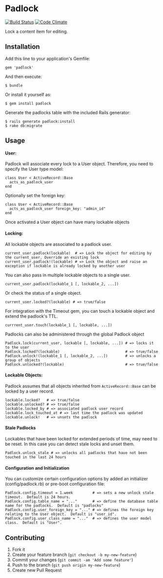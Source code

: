 # Padlock

[![Build Status](https://travis-ci.org/CodingZeal/padlock.png?branch=master)](https://travis-ci.org/CodingZeal/padlock) [![Code Climate](https://codeclimate.com/github/CodingZeal/padlock.png)](https://codeclimate.com/github/CodingZeal/padlock)

Lock a content item for editing.

## Installation

Add this line to your application's Gemfile:

    gem 'padlock'

And then execute:

    $ bundle

Or install it yourself as:

    $ gem install padlock

Generate the padlocks table with the included Rails generator:

    $ rails generate padlock:install
    $ rake db:migrate

## Usage

#### User:

Padlock will associate every lock to a User object.  Therefore, you need
to specify the User type model:

    class User < ActiveRecord::Base
      acts_as_padlock_user
    end

Optionally set the foreign key:

    class User < ActiveRecord::Base
      acts_as_padlock_user foreign_key: "admin_id"
    end

Once activated a User object can have many lockable objects

#### Locking:

All lockable objects are associated to a padlock user.

    current_user.padlock(lockable)  # => Lock the object for editing by the current_user. Override an existing lock
    current_user.padlock!(lockable) # => Lock the object and raise an exception if lockable is already locked by another user

You can also pass in multiple lockable objects to a single user.

    current_user.padlock(lockable_1 [, lockable_2, ...])

Or check the status of a single object.

    current_user.locked?(lockable) # => true/false

For integration with the Timeout gem, you can touch a lockable object and extend the padlock's TTL.

    currrent_user.touch(lockable_1 [, lockable, ...])

Padlocks can also be administered through the global Padlock object

    Padlock.lock(current_user, lockable [, lockable, ...]) # => locks it to the user
    Padlock.locked?(lockable)                              # => true/false
    Padlock.unlock!(lockable_1 [, lockable_2, ...])        # => unlocks a group of objects
    Padlock.unlocked?(lockable)                            # => true/false

#### Lockable Objects:

Padlock assumes that all objects inherited from `ActiveRecord::Base` can be locked by a user record.

    lockable.locked?   # => true/false
    lockable.unlocked? # => true/false
    lockable.locked_by # => associated padlock user record
    lockable.lock_touched_at # => last time the padlock was updated
    lockable.unlock!   # => unsets the padlock

#### Stale Padlocks

Lockables that have been locked for extended periods of time, may need to be reset.  In this case you can detect stale locks and unset them.

    Padlock.unlock_stale # => unlocks all padlocks that have not been touched in the last 24 hours

#### Configuration and Initialization

You can customize certain configuration options by added an initializer (config/padlock.rb) or pre-boot configuration file:

    Padlock.config.timeout = 1.week         # => sets a new unlock stale timeout.  Default is 24 hours.
    Padlock.config.table_name = "..."       # => define the database table name for the padlocks.  Default is "padlocks"
    Padlock.config.user_foreign_key = "..." # => defines the foreign key relating to the User object.  Default is "user_id".
    Padlock.config.user_class_name = "..."  # => defines the user model class.  Default is "User".

## Contributing

1. Fork it
2. Create your feature branch (`git checkout -b my-new-feature`)
3. Commit your changes (`git commit -am 'Add some feature'`)
4. Push to the branch (`git push origin my-new-feature`)
5. Create new Pull Request
